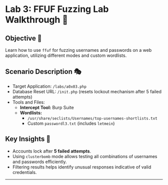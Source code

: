 # Lab 3: FFUF Fuzzing Lab Walkthrough 🚀

## Objective 🎯
Learn how to use `ffuf` for fuzzing usernames and passwords on a web application, utilizing different modes and custom wordlists.

## Scenario Description 🎭
- Target Application: `/labs/a0x03.php`
- Database Reset URL: `/init.php` (resets lockout mechanism after 5 failed attempts)
- Tools and Files:
  - **Intercept Tool:** Burp Suite
  - **Wordlists:**
    - `/usr/share/seclists/Usernames/top-usernames-shortlists.txt`
    - Custom `passwordl3.txt` (includes `letmein`)

## Key Insights 🌟
- Accounts lock after **5 failed attempts**.
- Using `clusterbomb` mode allows testing all combinations of usernames and passwords efficiently.
- Filtering results helps identify unusual responses indicative of valid credentials.

---
